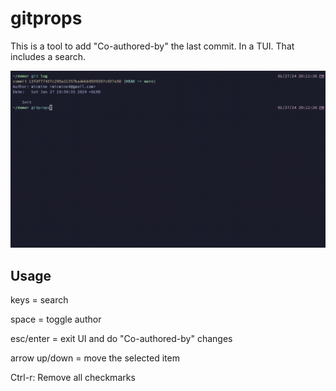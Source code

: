 # gitprops

This is a tool to add "Co-authored-by" the last commit. In a TUI. That includes a search.

![Demo](docs/demo.gif)

## Usage
keys = search

space = toggle author

esc/enter = exit UI and do "Co-authored-by" changes

arrow up/down = move the selected item

Ctrl-r: Remove all checkmarks
